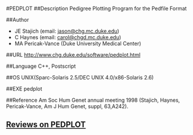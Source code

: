 #PEDPLOT
##Description
Pedigree Plotting Program for the Pedfile Format

##Author
* JE Stajich (email: jason@chg.mc.duke.edu)
* C Haynes (email: carol@chgd.mc.duke.edu)
* MA Pericak-Vance (Duke University Medical Center)

##URL
http://www.chg.duke.edu/software/pedplot.html

##Language
C++, Postscript

##OS
UNIX(Sparc-Solaris 2.5/DEC UNIX 4.0/x86-Solaris 2.6)

##EXE
pedplot

##Reference
Am Soc Hum Genet annual meeting 1998 (Stajich, Haynes, Pericak-Vance, Am J Hum Genet, suppl, 63,A242).


## [Reviews on PEDPLOT](https://github.com/gaow/genetic-analysis-software/issues/391)